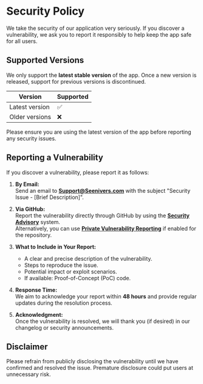 # Security Policy

We take the security of our application very seriously. If you discover a vulnerability, we ask you to report it responsibly to help keep the app safe for all users.

## Supported Versions

We only support the **latest stable version** of the app. Once a new version is released, support for previous versions is discontinued.

| Version        | Supported          |
| -------------- | ------------------ |
| Latest version | :white_check_mark: |
| Older versions | :x:                |

Please ensure you are using the latest version of the app before reporting any security issues.

## Reporting a Vulnerability

If you discover a vulnerability, please report it as follows:

1. **By Email:**  
   Send an email to **<Support@Seenivers.com>** with the subject "Security Issue - [Brief Description]".

2. **Via GitHub:**  
   Report the vulnerability directly through GitHub by using the **[Security Advisory](https://github.com/Seenivers/app/security/advisories)** system.  
   Alternatively, you can use **[Private Vulnerability Reporting](https://docs.github.com/en/code-security/security-advisories/guidance-on-reporting-and-writing-information-about-vulnerabilities/privately-reporting-a-security-vulnerability)** if enabled for the repository.

3. **What to Include in Your Report:**

   - A clear and precise description of the vulnerability.
   - Steps to reproduce the issue.
   - Potential impact or exploit scenarios.
   - If available: Proof-of-Concept (PoC) code.

4. **Response Time:**  
   We aim to acknowledge your report within **48 hours** and provide regular updates during the resolution process.

5. **Acknowledgment:**  
   Once the vulnerability is resolved, we will thank you (if desired) in our changelog or security announcements.

## Disclaimer

Please refrain from publicly disclosing the vulnerability until we have confirmed and resolved the issue. Premature disclosure could put users at unnecessary risk.
